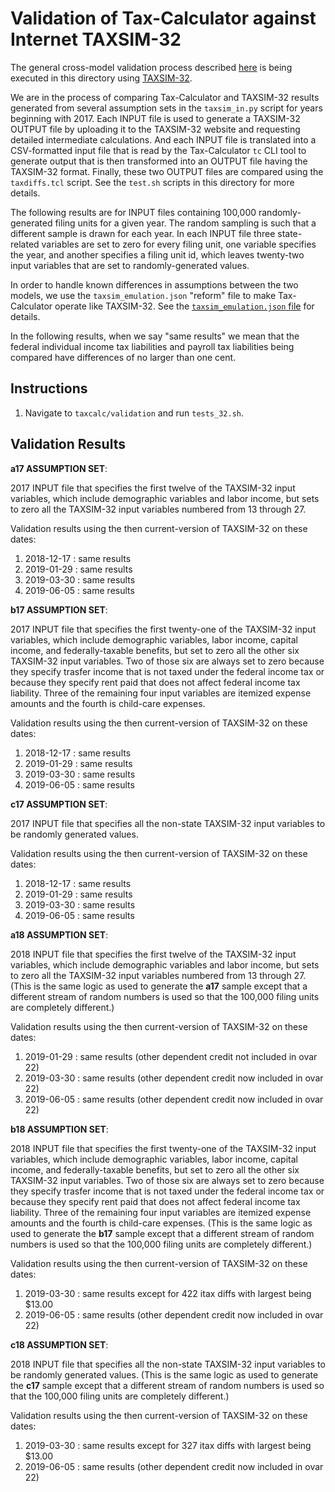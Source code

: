 Validation of Tax-Calculator against Internet TAXSIM-32
=======================================================

The general cross-model validation process described
[here](https://github.com/PSLmodels/Tax-Calculator/blob/master/taxcalc/validation/README.md#validation-of-tax-calculator-logic)
is being executed in this directory using
[TAXSIM-32](https://users.nber.org/~taxsim/taxsim27/).

We are in the process of comparing Tax-Calculator and TAXSIM-32
results generated from several assumption sets in the `taxsim_in.py`
script for years beginning with 2017.  Each INPUT file is
used to generate a TAXSIM-32 OUTPUT file by uploading it to the
TAXSIM-32 website and requesting detailed intermediate calculations.
And each INPUT file is translated into a CSV-formatted input file that
is read by the Tax-Calculator `tc` CLI tool to generate output that is
then transformed into an OUTPUT file having the TAXSIM-32 format.
Finally, these two OUTPUT files are compared using the `taxdiffs.tcl`
script.  See the `test.sh` scripts in this directory for more details.

The following results are for INPUT files containing 100,000
randomly-generated filing units for a given year.  The random sampling
is such that a different sample is drawn for each year.  In each INPUT
file three state-related variables are set to zero for every filing
unit, one variable specifies the year, and another specifies a filing
unit id, which leaves twenty-two input variables that are set to
randomly-generated values.

In order to handle known differences in assumptions between the two
models, we use the `taxsim_emulation.json` "reform" file to make
Tax-Calculator operate like TAXSIM-32.  See the
[`taxsim_emulation.json`
file](https://github.com/PSLmodels/Tax-Calculator/blob/master/taxcalc/validation/taxsim27/taxsim_emulation.json)
for details.

In the following results, when we say "same results" we mean that the
federal individual income tax liabilities and payroll tax liabilities
being compared have differences of no larger than one cent.


Instructions
------------------

1. Navigate to `taxcalc/validation` and run `tests_32.sh`.


Validation Results
------------------

**a17 ASSUMPTION SET**:

2017 INPUT file that specifies the first twelve of the TAXSIM-32
input variables, which include demographic variables and labor income,
but sets to zero all the TAXSIM-32 input variables numbered from 13
through 27.

Validation results using the then current-version of TAXSIM-32 on these dates:
1. 2018-12-17 : same results
2. 2019-01-29 : same results
3. 2019-03-30 : same results
4. 2019-06-05 : same results

**b17 ASSUMPTION SET**:

2017 INPUT file that specifies the first twenty-one of the TAXSIM-32
input variables, which include demographic variables, labor income,
capital income, and federally-taxable benefits, but set to zero all
the other six TAXSIM-32 input variables.  Two of those six are always
set to zero because they specify trasfer income that is not taxed
under the federal income tax or because they specify rent paid that
does not affect federal income tax liability.  Three of the remaining
four input variables are itemized expense amounts and the fourth is
child-care expenses.

Validation results using the then current-version of TAXSIM-32 on these dates:
1. 2018-12-17 : same results
2. 2019-01-29 : same results
3. 2019-03-30 : same results
4. 2019-06-05 : same results

**c17 ASSUMPTION SET**:

2017 INPUT file that specifies all the non-state TAXSIM-32 input
variables to be randomly generated values.

Validation results using the then current-version of TAXSIM-32 on these dates:
1. 2018-12-17 : same results
2. 2019-01-29 : same results
3. 2019-03-30 : same results
4. 2019-06-05 : same results

**a18 ASSUMPTION SET**:

2018 INPUT file that specifies the first twelve of the TAXSIM-32
input variables, which include demographic variables and labor income,
but sets to zero all the TAXSIM-32 input variables numbered from 13
through 27.  (This is the same logic as used to generate the **a17**
sample except that a different stream of random numbers is used so that
the 100,000 filing units are completely different.)

Validation results using the then current-version of TAXSIM-32 on these dates:
1. 2019-01-29 : same results (other dependent credit not included in ovar 22)
2. 2019-03-30 : same results (other dependent credit now included in ovar 22)
3. 2019-06-05 : same results (other dependent credit now included in ovar 22)

**b18 ASSUMPTION SET**:

2018 INPUT file that specifies the first twenty-one of the TAXSIM-32
input variables, which include demographic variables, labor income,
capital income, and federally-taxable benefits, but set to zero all
the other six TAXSIM-32 input variables.  Two of those six are always
set to zero because they specify trasfer income that is not taxed
under the federal income tax or because they specify rent paid that
does not affect federal income tax liability.  Three of the remaining
four input variables are itemized expense amounts and the fourth is
child-care expenses.  (This is the same logic as used to generate the
**b17** sample except that a different stream of random numbers is
used so that the 100,000 filing units are completely different.)

Validation results using the then current-version of TAXSIM-32 on these dates:
1. 2019-03-30 : same results except for 422 itax diffs with largest being $13.00
2. 2019-06-05 : same results (other dependent credit now included in ovar 22)

**c18 ASSUMPTION SET**:

2018 INPUT file that specifies all the non-state TAXSIM-32 input
variables to be randomly generated values.  (This is the same logic as
used to generate the **c17** sample except that a different stream of
random numbers is used so that the 100,000 filing units are completely
different.)

Validation results using the then current-version of TAXSIM-32 on these dates:
1. 2019-03-30 : same results except for 327 itax diffs with largest being $13.00
2. 2019-06-05 : same results (other dependent credit now included in ovar 22)